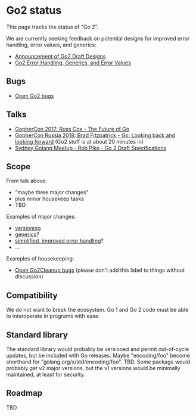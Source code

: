# Go2 status

This page tracks the status of "Go 2".

We are currently seeking feedback on potential designs for improved error handling, error values, and generics:

* [Announcement of Go2 Draft Designs](https://blog.golang.org/go2draft)
* [Go2 Error Handling, Generics, and Error Values](https://go.googlesource.com/proposal/+/master/design/go2draft.md)

## Bugs

* [Open Go2 bugs](https://github.com/golang/go/issues?q=is%3Aissue+is%3Aopen+label%3AGo2.md)

## Talks

* [GopherCon 2017: Russ Cox - The Future of Go](https://www.youtube.com/watch?v=0Zbh_vmAKvk) 
* [GopherCon Russia 2018: Brad Fitzpatrick - Go: Looking back and looking forward](https://www.youtube.com/watch?v=ZCB-g2B4Y5A) (Go2 stuff is at about 20 minutes in)
* [Sydney Golang Meetup - Rob Pike - Go 2 Draft Specifications](https://www.youtube.com/watch?v=RIvL2ONhFBI)

## Scope

From talk above:

* "maybe three major changes"
* plus minor housekeep tasks
* TBD

Examples of major changes:

* [versioning](https://github.com/golang/go/issues/24301)
* [generics](https://github.com/golang/go/issues/15292)?
* [simplified, improved error handling](https://github.com/golang/go/issues/21161)?
* ...

Examples of housekeeping:

* [Open Go2Cleanup bugs](https://github.com/golang/go/issues?q=is%3Aissue+is%3Aopen+label%3AGo2Cleanup) (please don't add this label to things without discussion)

## Compatibility

We do not want to break the ecosystem. Go 1 and Go 2 code must be able to interoperate in programs with ease.

## Standard library

The standard library would probably be versioned and permit out-of-cycle updates, but be included with Go releases. Maybe "encoding/foo" become shorthand for "golang.org/x/std/encoding/foo". TBD. Some package would probably get v2 major versions, but the v1 versions would be minimally maintained, at least for security.

## Roadmap

TBD
